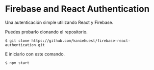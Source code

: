 # Firebase and React Authentication

Una autenticación simple utilizando React y Firebase.

Puedes probarlo clonando el repositorio.

    $ git clone https://github.com/kaniehuest/firebase-react-authentication.git
    
    
E iniciarlo con este comando.

    $ npm start   
